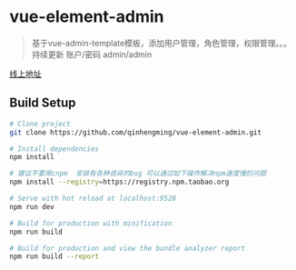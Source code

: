 # vue-element-admin

> 基于vue-admin-template模板，添加用户管理，角色管理，权限管理。。。持续更新
> 账户/密码  admin/admin

[线上地址](https://myadmin.netlify.com)

## Build Setup

```bash
# Clone project
git clone https://github.com/qinhengming/vue-element-admin.git

# Install dependencies
npm install

# 建议不要用cnpm  安装有各种诡异的bug 可以通过如下操作解决npm速度慢的问题
npm install --registry=https://registry.npm.taobao.org

# Serve with hot reload at localhost:9528
npm run dev

# Build for production with minification
npm run build

# Build for production and view the bundle analyzer report
npm run build --report
```